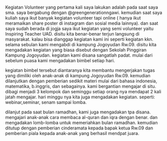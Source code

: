 Kegiatan Volunteer yang pertama kali saya lakukan adalah pada saat saya sma. saya bergabung dengan @greengenerationngawi. kemudian saat saya kuliah saya ikut banyak kegiatan volunteer tapi online ( hanya ikut meramaikan share poster di instagram dan sosial media lainnya).
dan saat saya sudah berada di jogja saya ikut kegiatan yang semi volunteer yaitu Inspiring Teacher UAD. disitu kita benar-benar terjun
langsung di masyarakat. kalau bisa dianggap kegiatan kami ini seperti kegiatan kkn. selama sebulan kami mengabdi di kampung Jogoyudan
Rw.09. disitu kita mengadakan kegiatan yang biasa disebut dengan Sekolah Pinggiran Kampung Jogoyudan. kegiatan kami disana sangatlah
padat. mulai dari sebelum puasa kami mengadakan bimbel setiap hari.

kegiatan bimbel tersebut diantaranya kita membantu mengerjakan tugas yang dimiliki oleh anak-anak di kampung Jogoyudan Rw.09. kemudian dilanjutkan dengan pemberian sedikit materi mulai dari bahasa indonesia, matematika, b.inggris, dan sebagainya. kami bergantian mengajar di situ. dibagi menjadi 3 kelompok dan seminggu setiap orang nya mendapat 2 kali jatah mengajar. hari minggu nya kita juga mengadakan
kegiatan. seperti: webinar,seminar, senam sampai lomba.

dilanjut pada saat bulan ramadhan, kami juga mengadakan tpa disana. mengajari anak-anak cara membaca al-quran dan iqra dengan benar.
dan mengadakan lomb-lomba untuk memeriahkan bulan ramadhan. kemudian ditutup dengan pemberian cinderamata kepada bapak ketua Rw.09 dan
pemberian piala kepada anak-anak yang berhasil mendpat juara.
